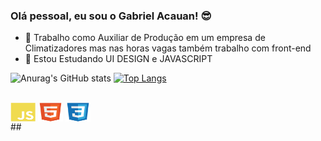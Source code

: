 ### Olá pessoal, eu sou o Gabriel Acauan! 😎

- 🔭 Trabalho como Auxiliar de Produção em um empresa de Climatizadores mas nas horas vagas também trabalho com front-end 
- 🌱 Estou Estudando UI DESIGN e JAVASCRIPT

![Anurag's GitHub stats](https://github-readme-stats.vercel.app/api?username=GabrielAcauan&show_icons=true&theme=radical)
[![Top Langs](https://github-readme-stats.vercel.app/api/top-langs/?username=GabrielAcauan&layout=compact&theme=radical)](https://github.com/anuraghazra/github-readme-stats)
<div style="display: inline_block"><br>
  <img align="center" alt="Gabriel-Js" height="30" width="40" src="https://raw.githubusercontent.com/devicons/devicon/master/icons/javascript/javascript-plain.svg">
  <img align="center" alt="Gabriel-HTML" height="30" width="40" src="https://raw.githubusercontent.com/devicons/devicon/master/icons/html5/html5-original.svg">
  <img align="center" alt="Gabriel-CSS" height="30" width="40" src="https://raw.githubusercontent.com/devicons/devicon/master/icons/css3/css3-original.svg">
</div>
  ##
